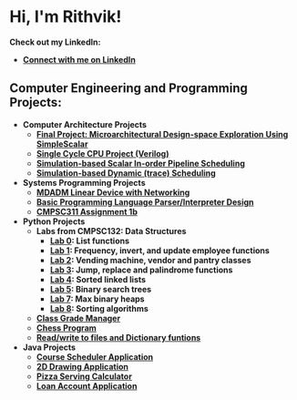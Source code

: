 <h1>Hi, I'm Rithvik! </h1>

<b> Check out my LinkedIn: <b>
  - [Connect with me on LinkedIn](https://www.linkedin.com/in/rithvik-shetty-5012b5208/)

<h2>Computer Engineering and Programming Projects:</h2>

- <b>Computer Architecture Projects</b>
  - [Final Project: Microarchitectural Design-space Exploration Using SimpleScalar](https://github.com/rshetty26/Final-Project-Microarchitectural-Design-space-Exploration-Using-SimpleScalar)
  - [Single Cycle CPU Project (Verilog)](https://github.com/rshetty26/singlecycleCPU)
  - [Simulation-based Scalar In-order Pipeline Scheduling](https://github.com/rshetty26/Simulation-based-Scalar-In-order-Pipeline-Scheduling/)
  - [Simulation-based Dynamic (trace) Scheduling](https://github.com/rshetty26/Simulation-based-Dynamic-trace-Scheduling)
- <b>Systems Programming Projects</b>
  - [MDADM Linear Device with Networking](https://github.com/rshetty26/mdadm-Linear-Device-w-Networking)
  - [Basic Programming Language Parser/Interpreter Design](https://github.com/rshetty26/parser-interpreter-design)
  - [CMPSC311 Assignment 1b](https://github.com/rshetty26/cmpsc311-assignment-1b)
- <b>Python Projects</b>
  - Labs from CMPSC132: Data Structures
    - [Lab 0](https://github.com/rshetty26/cmpsc132lab0): List functions
    - [Lab 1](https://github.com/rshetty26/cmpsc132lab1): Frequency, invert, and update employee functions
    - [Lab 2](https://github.com/rshetty26/cmpsc132lab2): Vending machine, vendor and pantry classes
    - [Lab 3](https://github.com/rshetty26/cmpsc132lab3): Jump, replace and palindrome functions
    - [Lab 4](https://github.com/rshetty26/cmpsc132lab4): Sorted linked lists
    - [Lab 5](https://github.com/rshetty26/cmpsc132lab5): Binary search trees
    - [Lab 7](https://github.com/rshetty26/cmpsc132lab7): Max binary heaps
    - [Lab 8](https://github.com/rshetty26/cmpsc132lab8): Sorting algorithms
  - [Class Grade Manager](https://github.com/rshetty26/class-grade-manager)
  - [Chess Program](https://github.com/rshetty26/chess)
  - [Read/write to files and Dictionary funtions](https://github.com/rshetty26/dictionary-functions/)
- <b>Java Projects</b>
  - [Course Scheduler Application](https://github.com/rshetty26/CourseSchedulerApplication)
  - [2D Drawing Application](https://github.com/rshetty26/2DDrawingApplication)
  - [Pizza Serving Calculator](https://github.com/rshetty26/PizzaServingsCalculator)
  - [Loan Account Application](https://github.com/rshetty26/LoanAccount)

